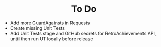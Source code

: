 <h1 align="center">To Do</h1>

- Add more GuardAgainsts in Requests
- Create missing Unit Tests
- Add Unit Tests stage and GitHub secrets for RetroAchievements API, until then run UT locally before release
